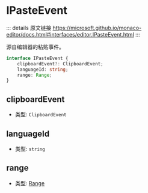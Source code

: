 # IPasteEvent

<backTop />
        
::: details 原文链接
https://microsoft.github.io/monaco-editor/docs.html#interfaces/editor.IPasteEvent.html
:::


源自编辑器的粘贴事件。


```ts
interface IPasteEvent {
    clipboardEvent?: ClipboardEvent;
    languageId: string;
    range: Range;
}
```

## clipboardEvent
- 类型: `ClipboardEvent`
## languageId
- 类型: `string`
## range
- 类型: [Range](/api/Range.md)